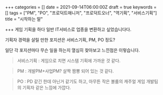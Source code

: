 +++
categories = []
date = 2021-09-14T06:00:00Z
draft = true
keywords = []
tags = ["PM", "PO", "프로덕트매니저", "프로덕트오너", "역기획", "서비스기획"]
title = "시작하는 말"

+++
게임 기획을 하다 일반 IT서비스로 업종을 변환하고 싶었습니다다.

기획자 경력을 살릴 만한 포지션은 서비스기획, PM, PO 정도?

일단 각 포지션마다 무슨 일을 하는지 열심히 찾아보고 느낀점은 이렇습니다.

> 서비스기획 : 게임으로 치면 시스템 기획에 가까운 것 같다.

> PM : 개발PM+사업PM? 살짝 짬뽕 되어 있는 것 같다.

> PO : PD 같긴 한데 아닌거 같기도 하고, 아무튼 작은 볼륨의 캐주얼 게임 개발팀의 기획자 같은 느낌에 가깝다.